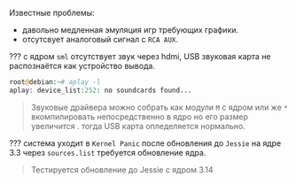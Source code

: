 Известные проблемы:
- давольно медленная эмуляция игр требующих графики.
- отсутсвует аналоговый сигнал с `RCA AUX`.


??? с ядром `sml` отсутствует звук через hdmi, USB звуковая карта не распознаётся как устройство вывода. 
```php
root@debian:~# aplay -l                                                                                    
aplay: device_list:252: no soundcards found...
```
>Звуковые драйвера можно собрать как модули `М` с ядром или же `*` вкомпилировать непосредственно в ядро но его размер увеличится .
тогда USB карта опледеляется нормально.


??? система уходит в `Kernel Panic` после обновления до `Jessie` на ядре 3.3 через `sources.list` требуется обновление ядра.
> Тестируется обновление до Jessie с ядром 3.14
